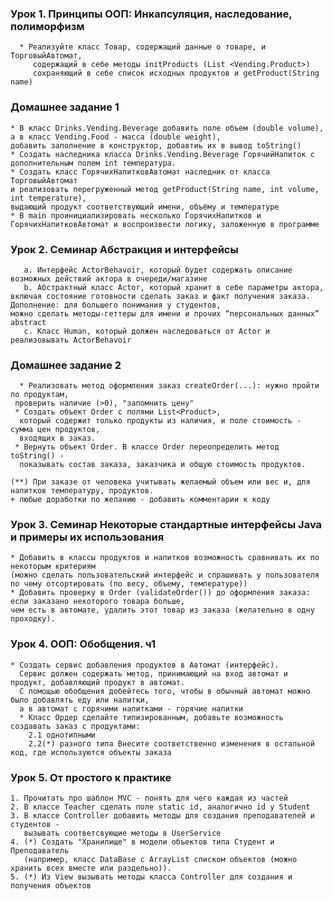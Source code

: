 
### Урок 1. Принципы ООП: Инкапсуляция, наследование, полиморфизм
      * Реализуйте класс Товар, содержащий данные о товаре, и ТорговыйАвтомат, 
         содержащий в себе методы initProducts (List <Vending.Product>) 
         сохраняющий в себе список исходных продуктов и getProduct(String name)

### Домашнее задание 1
    * В класс Drinks.Vending.Beverage добавить поле объем (double volume), а в класс Vending.Food - масса (double weight), 
    добавить заполнение в конструктор, добавтиь их в вывод toString()
    * Создать наследника класса Drinks.Vending.Beverage ГорячийНапиток с дополнительным полем int температура.
    * Создать класс ГорячихНапитковАвтомат наследник от класса ТорговыйАвтомат 
    и реализовать перегруженный метод getProduct(String name, int volume, int temperature), 
    выдающий продукт соответствующий имени, объёму и температуре
    * В main проинициализировать несколько ГорячихНапитков и ГорячихНапитковАвтомат и воспроизвести логику, заложенную в программе
### Урок 2. Семинар Абстракция и интерфейсы
       a. Интерфейс ActorBehavoir, который будет содержать описание возможных действий актора в очереди/магазине
       b. Абстрактный класс Actor, который хранит в себе параметры актора, 
    включая состояние готовности сделать заказ и факт получения заказа. Дополнение: для большего понимания у студентов, 
    можно сделать методы-геттеры для имени и прочих “персональных данных” abstract
       c. Класс Human, который должен наследоваться от Actor и реализовывать ActorBehavoir
### Домашнее задание 2
      * Реализовать метод оформления заказ createOrder(...): нужно пройти по продуктам, 
     проверить наличие (>0), "запомнить цену"
     * Создать объект Order с полями List<Product>, 
      который содержит только продукты из наличия, и поле стоимость - сумма цен продуктов,
      входящих в заказ.
     * Вернуть объект Order. В классе Order переопределить метод toString() - 
      показывать состав заказа, заказчика и общую стоимость продуктов.

    (**) При заказе от человека учитывать желаемый объем или вес и, для напитков температуру, продуктов.
    + любые доработки по желанию - добавить комментарии к коду

### Урок 3. Семинар Некоторые стандартные интерфейсы Java и примеры их использования
    * Добавить в классы продуктов и напитков возможность сравнивать их по некоторым критериям 
    (можно сделать пользовательский интерфейс и спрашивать у пользователя по чему отсортировать (по весу, объему, температуре))
    * Добавить проверку в Order (validateOrder()) до оформления заказа: если заказано некоторого товара больше, 
    чем есть в автомате, удалить этот товар из заказа (желательно в одну проходку).


### Урок 4. ООП: Обобщения. ч1
    * Создать сервис добавления продуктов в Автомат (интерфейс). 
      Сервис должен содержать метод, принимающий на вход автомат и продукт, добавляющий продукт в автомат. 
      С помощью обобщения добейтесь того, чтобы в обычный автомат можно было добавлять еду или напитки, 
      а в автомат с горячими напитками - горячие напитки
      * Класс Ордер сделайте типизированным, добавьте возможность создавать заказ с продуктами: 
        2.1 однотипными 
        2.2(*) разного типа Внесите соответственно изменения в остальной код, где используются объекты заказа
### Урок 5. От простого к практике
    1. Прочитать про шаблон MVC - понять для чего каждая из частей
    2. В классе Teacher сделать поле static id, аналогично id у Student
    3. В классе Controller добавить методы для создания преподавателей и студентов - 
       вызывать соответсвующие методы в UserService
    4. (*) Создать "Хранилище" в модели объектов типа Студент и Преподаватель 
       (например, класс DataBase с ArrayList списком объектов (можно хранить всех вместе или раздельно)).
    5. (*) Из View вызывать методы класса Controller для создания и получения объектов